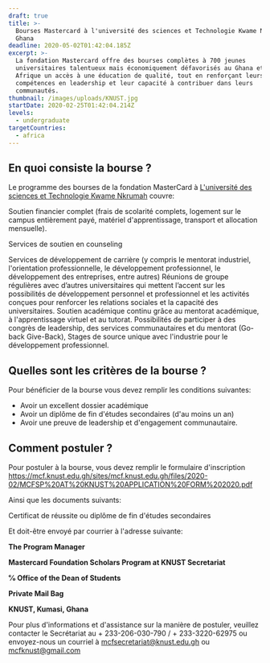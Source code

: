 ```yaml
---
draft: true
title: >-
  Bourses Mastercard à l'université des sciences et Technologie Kwame Nkrumah au
  Ghana
deadline: 2020-05-02T01:42:04.185Z
excerpt: >-
  La fondation Mastercard offre des bourses complètes à 700 jeunes
  universitaires talentueux mais économiquement défavorisés au Ghana et en
  Afrique un accès à une éducation de qualité, tout en renforçant leurs
  compétences en leadership et leur capacité à contribuer dans leurs
  communautés.
thumbnail: /images/uploads/KNUST.jpg
startDate: 2020-02-25T01:42:04.214Z
levels:
  - undergraduate
targetCountries:
  - africa
---
```

## En quoi consiste la bourse ?

Le programme des bourses de la fondation MasterCard à [L'université des sciences et Technologie Kwame Nkrumah](https://mcf.knust.edu.gh/) couvre:

Soutien financier complet (frais de scolarité complets, logement sur le campus entièrement payé, matériel d'apprentissage, transport et allocation mensuelle). 

Services de soutien en counseling 

Services de développement de carrière (y compris le mentorat industriel, l'orientation professionnelle, le développement professionnel, le développement des entreprises, entre autres) Réunions de groupe régulières avec d’autres universitaires qui mettent l’accent sur les possibilités de développement personnel et professionnel et les activités conçues pour renforcer les relations sociales et la capacité des universitaires. Soutien académique continu grâce au mentorat académique, à l'apprentissage virtuel et au tutorat.
Possibilités de participer à des congrès de leadership, des services communautaires et du mentorat (Go-back Give-Back),
Stages de source unique avec l'industrie pour le développement professionnel.

## Quelles sont les critères de la bourse ?

Pour bénéficier de la bourse vous devez remplir les conditions suivantes:

* Avoir un excellent dossier académique
* Avoir un diplôme de fin d'études secondaires (d'au moins un an)
* Avoir une preuve de leadership et d'engagement communautaire.

## Comment postuler ?

Pour postuler à la bourse, vous devez remplir le formulaire d'inscription <https://mcf.knust.edu.gh/sites/mcf.knust.edu.gh/files/2020-02/MCFSP%20AT%20KNUST%20APPLICATION%20FORM%202020.pdf>

Ainsi que les documents suivants:

Certificat de réussite ou diplôme de fin d'études secondaires



Et doit-être envoyé par courrier à l'adresse suivante:

**The Program Manager**

**Mastercard Foundation Scholars Program at KNUST Secretariat**

**℅ Office of the Dean of Students**

**Private Mail Bag**

**KNUST, Kumasi, Ghana**

Pour plus d'informations et d'assistance sur la manière de postuler, veuillez contacter le Secrétariat au + 233-206-030-790 / + 233-3220-62975 ou envoyez-nous un courriel à mcfsecretariat@knust.edu.gh ou mcfknust@gmail.com
